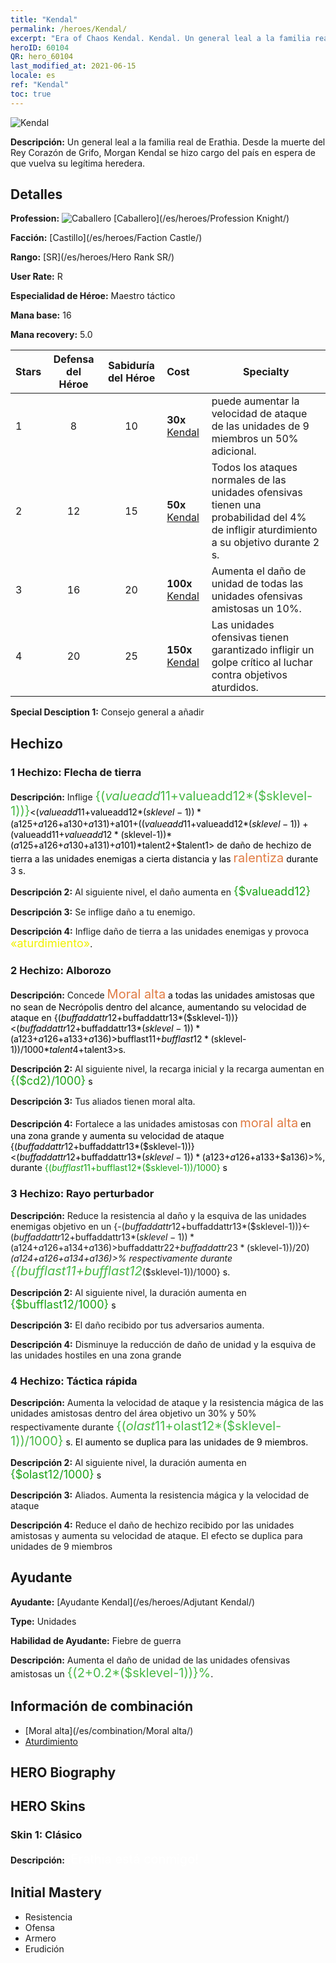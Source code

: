 ```yaml
---
title: "Kendal"
permalink: /heroes/Kendal/
excerpt: "Era of Chaos Kendal. Kendal. Un general leal a la familia real de Erathia. Desde la muerte del Rey Corazón de Grifo, Morgan Kendal se hizo cargo del país en espera de que vuelva su legítima heredera."
heroID: 60104
QR: hero_60104
last_modified_at: 2021-06-15
locale: es
ref: "Kendal"
toc: true
---
```

  ![Kendal](/images/h/h_Kendel.jpg)

 **Descripción:** Un general leal a la familia real de Erathia. Desde la muerte del Rey Corazón de Grifo, Morgan Kendal se hizo cargo del país en espera de que vuelva su legítima heredera.
## Detalles
 **Profession:** ![Caballero](/images/h/h_prof_1.png)  [Caballero](/es/heroes/Profession Knight/)

 **Facción:** [Castillo](/es/heroes/Faction Castle/)

 **Rango:** [SR](/es/heroes/Hero Rank SR/)

 **User Rate:** R

 **Especialidad de Héroe:** Maestro táctico

 **Mana base:** 16

 **Mana recovery:** 5.0


  | Stars | Defensa del Héroe | Sabiduría del Héroe | Cost |     Specialty     |
  |---------|:---------------:|:---------------:|:--|--------------------|
  |    1    | 8 | 10 | **30x** [Kendal](/ItemsES/her_363/) | <Alborozo> puede aumentar la velocidad de ataque de las unidades de 9 miembros un 50% adicional. |
  |    2    | 12 | 15 | **50x** [Kendal](/ItemsES/her_363/) | Todos los ataques normales de las unidades ofensivas tienen una probabilidad del 4% de infligir aturdimiento a su objetivo durante 2 s. |
  |    3    | 16 | 20 | **100x** [Kendal](/ItemsES/her_363/) | Aumenta el daño de unidad de todas las unidades ofensivas amistosas un 10%. |
  |    4    | 20 | 25 | **150x** [Kendal](/ItemsES/her_363/) | Las unidades ofensivas tienen garantizado infligir un golpe crítico al luchar contra objetivos aturdidos. |

 **Special Desciption 1:** Consejo general a añadir

## Hechizo
### 1 Hechizo: Flecha de tierra
 **Descripción:** Inflige <span style="color: #48b946;font-size:20px">{($valueadd11+$valueadd12*($sklevel-1))}</span><span style="color: black"><($valueadd11+$valueadd12*($sklevel-1))*($a125+$a126+$a130+$a131)+$a101+(($valueadd11+$valueadd12*($sklevel-1))+($valueadd11+$valueadd12*($sklevel-1))*($a125+$a126+$a130+$a131)+$a101)*$talent2+$talent1> de daño de hechizo de tierra a las unidades enemigas a cierta distancia y las <span style="color: #e07c44;font-size:20px">ralentiza</span><span style="color: black"> durante 3 s.

 **Descripción 2:** Al siguiente nivel, el daño aumenta en <span style="color: #1ca216;font-size:18px">{$valueadd12}</span><span style="color: black">

 **Descripción 3:** Se inflige daño a tu enemigo.

 **Descripción 4:** Inflige daño de tierra a las unidades enemigas y provoca <span style="color: #f0f000;font-size:18px">«aturdimiento»</span><span style="color: black">.

### 2 Hechizo: Alborozo
 **Descripción:** Concede <span style="color: #e07c44;font-size:20px">Moral alta</span><span style="color: black"> a todas las unidades amistosas que no sean de Necrópolis dentro del alcance, aumentando su velocidad de ataque en {($buffaddattr12+$buffaddattr13*($sklevel-1))}<($buffaddattr12+$buffaddattr13*($sklevel-1))*($a123+$a126+$a133+$a136)>%. Dura <span style="color: #48b946;font-size:20px">{($bufflast11+$bufflast12*($sklevel-1))/1000}</span><span style="color: black"><($bufflast11+$bufflast12*($sklevel-1))/1000*$talent4+$talent3>s.

 **Descripción 2:** Al siguiente nivel, la recarga inicial y la recarga aumentan en <span style="color: #1ca216;font-size:18px">{($cd2)/1000}</span><span style="color: black"> s

 **Descripción 3:** Tus aliados tienen moral alta.

 **Descripción 4:** Fortalece a las unidades amistosas con <span style="color: #e07c44;font-size:20px">moral alta</span><span style="color: black"> en una zona grande y aumenta su velocidad de ataque {($buffaddattr12+$buffaddattr13*($sklevel-1))}<($buffaddattr12+$buffaddattr13*($sklevel-1))*($a123+$a126+$a133+$a136)>%, durante <span style="color: #1ca216">{($bufflast11+$bufflast12*($sklevel-1))/1000}</span><span style="color: black"> s

### 3 Hechizo: Rayo perturbador
 **Descripción:** Reduce la resistencia al daño y la esquiva de las unidades enemigas objetivo en un {-($buffaddattr12+$buffaddattr13*($sklevel-1))}<-($buffaddattr12+$buffaddattr13*($sklevel-1))*($a124+$a126+$a134+$a136)>% y un {-($buffaddattr22+$buffaddattr23*($sklevel-1))/20}<-(($buffaddattr22+$buffaddattr23*($sklevel-1))/20)*($a124+$a126+$a134+$a136)>% respectivamente durante <span style="color: #48b946;font-size:20px">{($bufflast11+$bufflast12*($sklevel-1))/1000}</span><span style="color: black"> s.

 **Descripción 2:** Al siguiente nivel, la duración aumenta en <span style="color: #1ca216;font-size:18px">{$bufflast12/1000}</span><span style="color: black"> s

 **Descripción 3:** El daño recibido por tus adversarios aumenta.

 **Descripción 4:** Disminuye la reducción de daño de unidad y la esquiva de las unidades hostiles en una zona grande

### 4 Hechizo: Táctica rápida
 **Descripción:** Aumenta la velocidad de ataque y la resistencia mágica de las unidades amistosas dentro del área objetivo un 30% y 50% respectivamente durante <span style="color: #48b946;font-size:20px">{($olast11+$olast12*($sklevel-1))/1000}</span><span style="color: black"> s. El aumento se duplica para las unidades de 9 miembros.

 **Descripción 2:** Al siguiente nivel, la duración aumenta en <span style="color: #1ca216;font-size:18px">{$olast12/1000}</span><span style="color: black"> s

 **Descripción 3:** Aliados. Aumenta la resistencia mágica y la velocidad de ataque

 **Descripción 4:** Reduce el daño de hechizo recibido por las unidades amistosas y aumenta su velocidad de ataque. El efecto se duplica para unidades de 9 miembros


## Ayudante

 **Ayudante:**  [Ayudante Kendal](/es/heroes/Adjutant Kendal/) 

 **Type:**  Unidades 

 **Habilidad de Ayudante:**  Fiebre de guerra 

 **Descripción:** Aumenta el daño de unidad de las unidades ofensivas amistosas un <span style="color: #48b946;font-size:20px">{(2+0.2*($sklevel-1))}%</span><span style="color: black">.

## Información de combinación

* [Moral alta](/es/combination/Moral alta/) 
* [Aturdimiento](/es/combination/Aturdimiento/) 

## HERO Biography

## HERO Skins
### Skin 1: **Clásico**

 **Descripción:** <span style="color: #ffffff;font-size:20px">¡Erathia está conmigo!</span>



## Initial Mastery
   - Resistencia
   - Ofensa
   - Armero
   - Erudición
